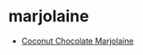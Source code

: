 # marjolaine

 * [Coconut Chocolate Marjolaine](../../index/c/coconut-chocolate-marjolaine-231307.json)
